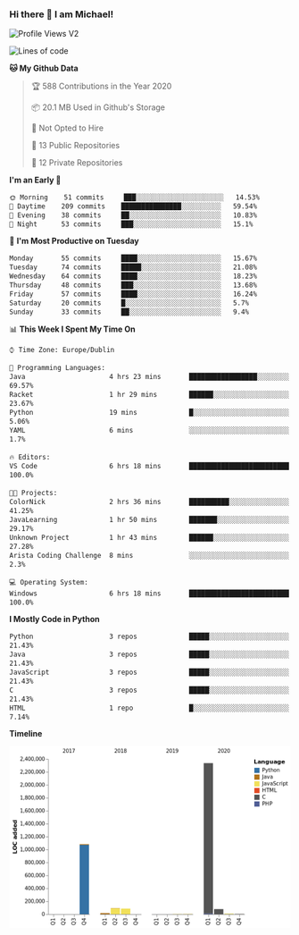 ### Hi there 👋 I am Michael!

![Profile Views V2](https://komarev.com/ghpvc/?username=AppDevMichael)

<!--START_SECTION:waka-->
![Lines of code](https://img.shields.io/badge/From%20Hello%20World%20I%27ve%20Written-11.8%20million%20lines%20of%20code-blue)

**🐱 My Github Data** 

> 🏆 588 Contributions in the Year 2020
 > 
> 📦 20.1 MB Used in Github's Storage 
 > 
> 🚫 Not Opted to Hire
 > 
> 📜 13 Public Repositories
 > 
> 🔑 12 Private Repositories 

**I'm an Early 🐤** 

```text
🌞 Morning    51 commits     ███░░░░░░░░░░░░░░░░░░░░░░   14.53% 
🌆 Daytime    209 commits    ███████████████░░░░░░░░░░   59.54% 
🌃 Evening    38 commits     ██░░░░░░░░░░░░░░░░░░░░░░░   10.83% 
🌙 Night      53 commits     ███░░░░░░░░░░░░░░░░░░░░░░   15.1%

```
📅 **I'm Most Productive on Tuesday** 

```text
Monday       55 commits     ████░░░░░░░░░░░░░░░░░░░░░   15.67% 
Tuesday      74 commits     █████░░░░░░░░░░░░░░░░░░░░   21.08% 
Wednesday    64 commits     ████░░░░░░░░░░░░░░░░░░░░░   18.23% 
Thursday     48 commits     ███░░░░░░░░░░░░░░░░░░░░░░   13.68% 
Friday       57 commits     ████░░░░░░░░░░░░░░░░░░░░░   16.24% 
Saturday     20 commits     █░░░░░░░░░░░░░░░░░░░░░░░░   5.7% 
Sunday       33 commits     ██░░░░░░░░░░░░░░░░░░░░░░░   9.4%

```


📊 **This Week I Spent My Time On** 

```text
⌚︎ Time Zone: Europe/Dublin

💬 Programming Languages: 
Java                     4 hrs 23 mins       █████████████████░░░░░░░░   69.57% 
Racket                   1 hr 29 mins        ██████░░░░░░░░░░░░░░░░░░░   23.67% 
Python                   19 mins             █░░░░░░░░░░░░░░░░░░░░░░░░   5.06% 
YAML                     6 mins              ░░░░░░░░░░░░░░░░░░░░░░░░░   1.7%

🔥 Editors: 
VS Code                  6 hrs 18 mins       █████████████████████████   100.0%

🐱‍💻 Projects: 
ColorNick                2 hrs 36 mins       ██████████░░░░░░░░░░░░░░░   41.25% 
JavaLearning             1 hr 50 mins        ███████░░░░░░░░░░░░░░░░░░   29.17% 
Unknown Project          1 hr 43 mins        ██████░░░░░░░░░░░░░░░░░░░   27.28% 
Arista Coding Challenge  8 mins              ░░░░░░░░░░░░░░░░░░░░░░░░░   2.3%

💻 Operating System: 
Windows                  6 hrs 18 mins       █████████████████████████   100.0%

```

**I Mostly Code in Python** 

```text
Python                   3 repos             █████░░░░░░░░░░░░░░░░░░░░   21.43% 
Java                     3 repos             █████░░░░░░░░░░░░░░░░░░░░   21.43% 
JavaScript               3 repos             █████░░░░░░░░░░░░░░░░░░░░   21.43% 
C                        3 repos             █████░░░░░░░░░░░░░░░░░░░░   21.43% 
HTML                     1 repo              █░░░░░░░░░░░░░░░░░░░░░░░░   7.14%

```


**Timeline**

![Chart not found](https://github.com/AppDevMichael/AppDevMichael/blob/master/charts/bar_graph.png) 


<!--END_SECTION:waka-->


